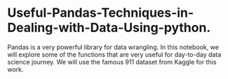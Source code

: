 # Useful-Pandas-Techniques-in-Dealing-with-Data-Using-python.
Pandas is a very powerful library for data wrangling. In this notebook, we will explore some of the functions that are very useful for day-to-day data science journey. We will use the famous 911 dataset from Kaggle for this work.
